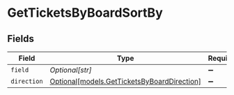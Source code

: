 # GetTicketsByBoardSortBy


## Fields

| Field                                                                                  | Type                                                                                   | Required                                                                               | Description                                                                            |
| -------------------------------------------------------------------------------------- | -------------------------------------------------------------------------------------- | -------------------------------------------------------------------------------------- | -------------------------------------------------------------------------------------- |
| `field`                                                                                | *Optional[str]*                                                                        | :heavy_minus_sign:                                                                     | N/A                                                                                    |
| `direction`                                                                            | [Optional[models.GetTicketsByBoardDirection]](../models/getticketsbyboarddirection.md) | :heavy_minus_sign:                                                                     | N/A                                                                                    |